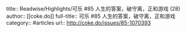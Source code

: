 title:: Readwise/Highlights/可乐 #85 人生的答案，破守离，正和游戏 (28)
author:: [[coke.do]]
full-title:: 可乐 \#85 人生的答案，破守离，正和游戏
category:: #articles
url:: http://coke.do/issues/85-1070393
